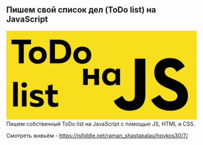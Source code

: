 <h2>Пишем свой список дел (ToDo list) на JavaScript</h2>
<img src="./todo.jpg" alt="Пишем свой список дел (ToDo list) на JavaScript"><br>
Пишем собственный ToDo list на JavaScript с помощью JS, HTML и CSS.<br>

Смотреть живьём - https://jsfiddle.net/raman_shastapalau/hpvkos30/7/
